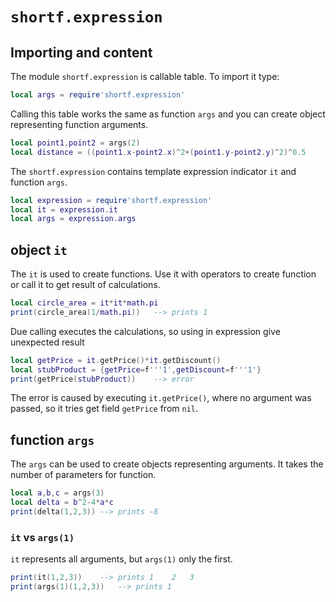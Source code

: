 `shortf.expression`
========
Importing and content
---------------------
The module `shortf.expression` is callable table. To import it type:
```lua
local args = require'shortf.expression'
```
Calling this table works the same as function `args` and you can create object representing function arguments.
```lua
local point1,point2 = args(2)
local distance = ((point1.x-point2.x)^2+(point1.y-point2.y)^2)^0.5
```
The `shortf.expression` contains template expression indicator `it` and function `args`.
```lua
local expression = require'shortf.expression'
local it = expression.it
local args = expression.args
```

object `it`
------------------
The `it` is used to create functions. Use it with operators to create function or call it to get result of calculations.
```lua
local circle_area = it*it*math.pi
print(circle_area(1/math.pi))	--> prints 1
```

Due calling executes the calculations, so using in expression give unexpected result
```lua
local getPrice = it.getPrice()*it.getDiscount()
local stubProduct = {getPrice=f'''1',getDiscount=f'''1'}
print(getPrice(stubProduct))	--> error 
```
The error is caused by executing `it.getPrice()`, where no argument was passed, so it tries get field `getPrice` from `nil`.

function `args`
---------------
The `args` can be used to create objects representing arguments. It takes the number of parameters for function.
```lua
local a,b,c = args(3)
local delta = b^2-4*a*c
print(delta(1,2,3))	--> prints -8
```

### `it` vs `args(1)`
`it` represents all arguments, but `args(1)` only the first.
```lua
print(it(1,2,3))	--> prints 1	2	3
print(args(1)(1,2,3))	--> prints 1
```